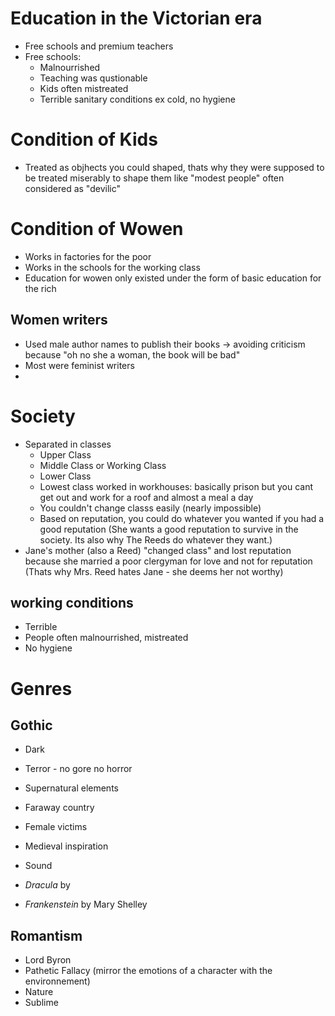 # Education in the Victorian era
- Free schools and premium teachers
- Free schools:
  - Malnourrished
  - Teaching was qustionable
  - Kids often mistreated
  - Terrible sanitary conditions ex cold, no hygiene

# Condition of Kids
- Treated as objhects you could shaped, thats why they were supposed to be treated miserably to shape them like "modest people"
often considered as "devilic"

# Condition of Wowen
-  Works in factories for the poor
- Works in the schools for the working class
- Education for wowen only existed under the form of basic education for the rich

## Women writers
- Used male author names to publish their books -> avoiding criticism because "oh no she a woman, the book will be bad"
- Most were feminist writers
- 

# Society
- Separated in classes
  - Upper Class
  - Middle Class or Working Class
  - Lower Class
  - Lowest class worked in workhouses: basically prison but you cant get out and work for a roof and almost a meal a day
  - You couldn't change classs easily (nearly impossible)
  - Based on reputation, you could do whatever you wanted if you had a good reputation (She wants a good reputation to survive in the society. Its also why The Reeds do whatever they want.)
- Jane's mother (also a Reed) "changed class" and lost reputation because she married a poor clergyman for love and not for reputation (Thats why Mrs. Reed hates Jane - she deems her not worthy)

## working conditions
- Terrible
- People often malnourrished, mistreated
- No hygiene

# Genres
## Gothic
- Dark
- Terror - no gore no horror
- Supernatural elements
- Faraway country
- Female victims
- Medieval inspiration
- Sound 

- *Dracula* by
- *Frankenstein* by Mary Shelley

## Romantism
- Lord Byron
- Pathetic Fallacy (mirror the emotions of a character with the environnement)
- Nature
- Sublime
